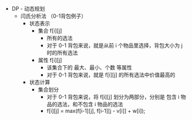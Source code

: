 - DP - 动态规划  
	- 闫氏分析法 （0-1背包例子）  
		- 状态表示  
			- 集合 f[i][j]  
				- 所有的选法  
				- 对于 0-1 背包来说，就是从前 i 个物品里选择，背包大小为 j 时的所有选法  
			- 属性 f[i][j]  
				- 该集合下的 最大、最小、个数 等属性  
				- 对于 0-1 背包来说，就是 f[i][j] 的所有选法中价值最高的  
		- 状态计算  
			- 集合划分  
				- 对于 0-1 背包来说，将 f[i][j] 划分为两部分，分别是 包含 i 物品的选法，和不包含 i 物品的选法  
				- f[i][j] = max(f[i-1][j], f[i-1][j - v[i]] + w[i]);  